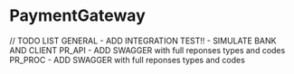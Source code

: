 # PaymentGateway


// TODO LIST 
GENERAL - ADD INTEGRATION TEST!! - SIMULATE BANK AND CLIENT
PR_API - ADD SWAGGER with full reponses types and codes 
PR_PROC - ADD SWAGGER with full reponses types and codes 
